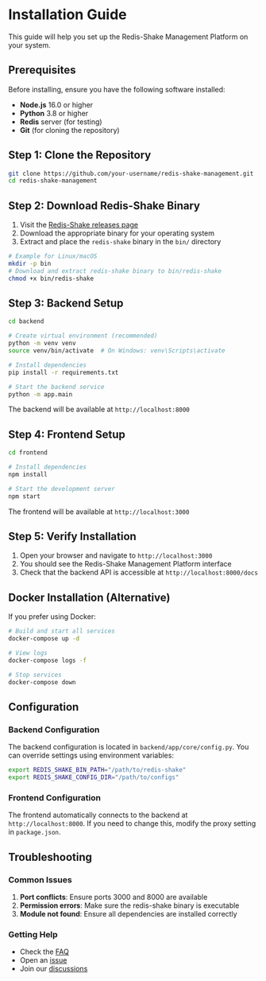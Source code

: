 # Installation Guide

This guide will help you set up the Redis-Shake Management Platform on your system.

## Prerequisites

Before installing, ensure you have the following software installed:

- **Node.js** 16.0 or higher
- **Python** 3.8 or higher
- **Redis** server (for testing)
- **Git** (for cloning the repository)

## Step 1: Clone the Repository

```bash
git clone https://github.com/your-username/redis-shake-management.git
cd redis-shake-management
```

## Step 2: Download Redis-Shake Binary

1. Visit the [Redis-Shake releases page](https://github.com/tair-opensource/RedisShake/releases)
2. Download the appropriate binary for your operating system
3. Extract and place the `redis-shake` binary in the `bin/` directory

```bash
# Example for Linux/macOS
mkdir -p bin
# Download and extract redis-shake binary to bin/redis-shake
chmod +x bin/redis-shake
```

## Step 3: Backend Setup

```bash
cd backend

# Create virtual environment (recommended)
python -m venv venv
source venv/bin/activate  # On Windows: venv\Scripts\activate

# Install dependencies
pip install -r requirements.txt

# Start the backend service
python -m app.main
```

The backend will be available at `http://localhost:8000`

## Step 4: Frontend Setup

```bash
cd frontend

# Install dependencies
npm install

# Start the development server
npm start
```

The frontend will be available at `http://localhost:3000`

## Step 5: Verify Installation

1. Open your browser and navigate to `http://localhost:3000`
2. You should see the Redis-Shake Management Platform interface
3. Check that the backend API is accessible at `http://localhost:8000/docs`

## Docker Installation (Alternative)

If you prefer using Docker:

```bash
# Build and start all services
docker-compose up -d

# View logs
docker-compose logs -f

# Stop services
docker-compose down
```

## Configuration

### Backend Configuration

The backend configuration is located in `backend/app/core/config.py`. You can override settings using environment variables:

```bash
export REDIS_SHAKE_BIN_PATH="/path/to/redis-shake"
export REDIS_SHAKE_CONFIG_DIR="/path/to/configs"
```

### Frontend Configuration

The frontend automatically connects to the backend at `http://localhost:8000`. If you need to change this, modify the proxy setting in `package.json`.

## Troubleshooting

### Common Issues

1. **Port conflicts**: Ensure ports 3000 and 8000 are available
2. **Permission errors**: Make sure the redis-shake binary is executable
3. **Module not found**: Ensure all dependencies are installed correctly

### Getting Help

- Check the [FAQ](FAQ.md)
- Open an [issue](https://github.com/your-username/redis-shake-management/issues)
- Join our [discussions](https://github.com/your-username/redis-shake-management/discussions)
